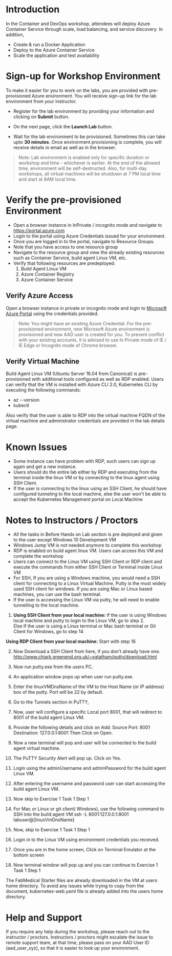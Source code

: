# Introduction

In the Container and DevOps workshop, attendees will deploy Azure Container Service through scale, load balancing, and service discovery. 
In addition, 
* Create & run a Docker Application
* Deploy to the Azure Container Service
* Scale the application and test availability

# Sign-up for Workshop Environment

To make it easier for you to work on the labs, you are provided with pre-provisioned Azure environment. You will receive sign-up link for the lab environment from your instructor. 

* Register for the lab environment by providing your information and clicking on **Submit** button.

* On the next page, click the **Launch Lab** button.
 
* Wait for the lab environment to be provisioned. Sometimes this can take upto **30 minutes**. Once environment provisioning is complete, you will receive details in email as well as in the browser.
 
 > Note: Lab environment is enabled only for specific duration or workshop end time - whichever is earlier. At the end of the allowed time, environment will be self-destructed. Also, for multi-day workshops, all virtual machines will be shutdown at 7 PM local time and start at 8AM local time.

# Verify the pre-provisioned Environment

* Open a browser instance in InPrivate / incognito mode and navigate to https://portal.azure.com 
* Login to the portal using Azure Credentials issued for your environment.  
* Once you are logged in to the portal, navigate to Resource Groups. 
* Note that you have access to one resource group  
* Navigate to the resource group and view the already existing resources such as Container Service, build agent Linux VM, etc.
* Verify that following resources are predeployed:
  1. Build Agent Linux VM
  2. Azure Container Registry
  3. Azure Container Service

## Verify Azure Access

Open a browser instance in private or incognito mode and login to [Microsoft Azure Portal](https://portal.azure.com) using the credentials provided.

> Note: You might have an existing Azure Credential. For the pre-provisioned environment, new Microsoft Azure environment is provisioned and new AAD user is created for you. To prevent conflict with your existing accounts, it is advised to use In Private mode of IE / IE Edge or Incognito mode of Chrome browser.

## Verify Virtual Machine

Build Agent Linux VM (Ubuntu Server 16.04 from Canonical) is pre-provisioned with additional tools configured as well as RDP enabled.
Users can verify that the VM is installed with Azure CLI 2.0, Kubernetes CLI by executing the following commands:
* az --version
* kubectl 

Also verify that the user is able to RDP into the virtual machine
FQDN of the virtual machine and administrator credentials are provided in the lab details page.

# Known Issues

* Some instance can have problem with RDP, such users can sign up again and get a new instance.
* Users should do the entire lab either by RDP and executing from the terminal inside the linux VM or by
connecting to the linux agent using SSH Client.
* If the user is connecting to the linux using an SSH Client, he should have configured tunneling to the local machine, else the user won't be able to accept the Kubernetes Management portal on Local Machine

# Notes to Instructors / Proctors

* All the tasks in Before Hands on Lab section is pre deployed and given to the user except Windows 10 Development VM
* Windows Jump VM is not needed anymore to complete this workshop
* RDP is enabled on build agent linux VM. Users can access this VM and complete the workshop
* Users can connect to the Linux VM using SSH Client or RDP client and execute the commands from either SSH Client or Terminal inside Linux VM
* For SSH, If you are using a Windows machine, you would need a SSH client for connecting to a Linux Virtual Machine. Putty is the most widely used SSH client for windows. If you are using Mac or Linux based machines, you can use the bash terminal.
* If the user is accessing the Linux VM via putty, he will need to enable tunnelling to the local machine.
1. **Using SSH Client from your local machine:** 
If the user is using Windows local machine and putty to login to the Linux VM, go to step 2.  
Else If the user is using a Linux terminal or Mac bash terminal or Git Client for Windows, go to step 14 

 **Using RDP Client from your local machine:**
 Start with step 16 

2.	Now Download a SSH Client from here, if you don’t already have one. http://www.chiark.greenend.org.uk/~sgtatham/putty/download.html

3.	Now run putty.exe from the users PC.

4.	An application window pops up when user run putty.exe.

5.	Enter the linuxVMDnsName of the VM to the Host Name (or IP address) box of the putty. Port will be 22 by default.

6.	Go to the Tunnels section in PuTTY, 
 
7.	Now, user will configure a specific Local port 8001, that will redirect to 8001 of the build agent Linux VM. 

8.	Provide the following details and click on Add:
   Source Port: 8001
   Destination: 127.0.0.1:8001
Then Click on Open.
 
9.	Now a new terminal will pop and user will be connected to the build agent virtual machine.

10.	The PuTTY Security Alert will pop up. Click on Yes.

11.	Login using the adminUsername and adminPassword for the build agent Linux VM.
 
12.	After entering the username and password user can start accessing the build agent Linux VM.
 
13.	Now skip to Exercise 1 Task 1 Step 1

14.	For Mac or Linux or git client( Windows), use the following command to SSH into the build agent VM
ssh -L 8001:127.0.0.1:8001 labuser@[linuxVmDnsName]

15.	Now, skip to Exercise 1 Task 1 Step 1

16.	Login in to the Linux VM using environment credentials you received.
 
17.	Once you are in the home screen, Click on Terminal Emulator at the bottom screen
 
18.	Now terminal window will pop up and you can continue to Exercise 1 Task 1 Step 1

The FabMedical Starter files are already downloaded in the VM at users home directory.
To avoid any issues while trying to copy from the document, kubernetes-web.yaml file is already added into the users home directory.


# Help and Support

If you require any help during the workshop, please reach out to the instructor / proctors. Instructors / proctors might escalate the issue to remote support team, at that time, please pass on your AAD User ID (aad_user_xyz), so that it is easier to look up your environment.



